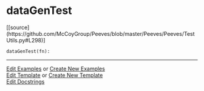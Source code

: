 # <a id="Peeves.Peeves.TestUtils.dataGenTest">dataGenTest</a>
<div class="docs-source-link" markdown="1">
[[source](https://github.com/McCoyGroup/Peeves/blob/master/Peeves/Peeves/TestUtils.py#L298)]
</div>

```python
dataGenTest(fn): 
```
 





___

[Edit Examples](https://github.com/McCoyGroup/Peeves/edit/gh-pages/ci/examples/Peeves/Peeves/TestUtils/dataGenTest.md) or 
[Create New Examples](https://github.com/McCoyGroup/Peeves/new/gh-pages/?filename=ci/examples/Peeves/Peeves/TestUtils/dataGenTest.md) <br/>
[Edit Template](https://github.com/McCoyGroup/Peeves/edit/gh-pages/ci/docs/Peeves/Peeves/TestUtils/dataGenTest.md) or 
[Create New Template](https://github.com/McCoyGroup/Peeves/new/gh-pages/?filename=ci/docs/templates/Peeves/Peeves/TestUtils/dataGenTest.md) <br/>
[Edit Docstrings](https://github.com/McCoyGroup/Peeves/edit/master/Peeves/Peeves/TestUtils.py#L298?message=Update%20Docs)